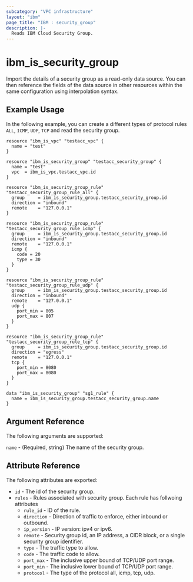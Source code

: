```yaml
---
subcategory: "VPC infrastructure"
layout: "ibm"
page_title: "IBM : security_group"
description: |-
  Reads IBM Cloud Security Group.
---
```


# ibm\_is_security_group

Import the details of a security group as a read-only data source. You can then reference the fields of the data source in other resources within the same configuration using interpolation syntax.


## Example Usage

In the following example, you can create a different types of protocol rules `ALL`, `ICMP`, `UDP`, `TCP` and read the security group.

```hcl
resource "ibm_is_vpc" "testacc_vpc" {
  name = "test"
}

resource "ibm_is_security_group" "testacc_security_group" {
  name = "test"
  vpc  = ibm_is_vpc.testacc_vpc.id
}

resource "ibm_is_security_group_rule" "testacc_security_group_rule_all" {
  group     = ibm_is_security_group.testacc_security_group.id
  direction = "inbound"
  remote    = "127.0.0.1"
}

resource "ibm_is_security_group_rule" "testacc_security_group_rule_icmp" {
  group     = ibm_is_security_group.testacc_security_group.id
  direction = "inbound"
  remote    = "127.0.0.1"
  icmp {
    code = 20
    type = 30
  }
}

resource "ibm_is_security_group_rule" "testacc_security_group_rule_udp" {
  group     = ibm_is_security_group.testacc_security_group.id
  direction = "inbound"
  remote    = "127.0.0.1"
  udp {
    port_min = 805
    port_max = 807
  }
}

resource "ibm_is_security_group_rule" "testacc_security_group_rule_tcp" {
  group     = ibm_is_security_group.testacc_security_group.id
  direction = "egress"
  remote    = "127.0.0.1"
  tcp {
    port_min = 8080
    port_max = 8080
  }
}

data "ibm_is_security_group" "sg1_rule" {
  name = ibm_is_security_group.testacc_security_group.name
}
```

## Argument Reference

The following arguments are supported:

`name` - (Required, string) The name of the security group.

## Attribute Reference

The following attributes are exported:

* `id` - The id of the security group. 
* `rules` - Rules associated with security group. Each rule has follwoing attributes
  * `rule_id` - ID of the rule.
  * `direction` - Direction of traffic to enforce, either inbound or outbound.
  * `ip_version` - IP version: ipv4 or ipv6.
  * `remote` - Security group id, an IP address, a CIDR block, or a single security group identifier.
  * `type` - The traffic type to allow.
  * `code` - The traffic code to allow.
  * `port_max` - The inclusive upper bound of TCP/UDP port range.
  * `port_min` - The inclusive lower bound of TCP/UDP port range.
  * `protocol` - The type of the protocol all, icmp, tcp, udp.
  


